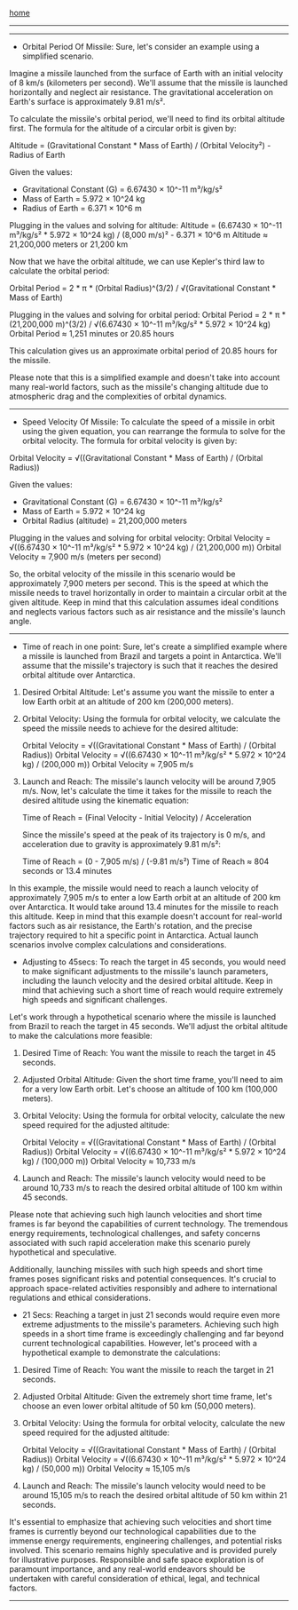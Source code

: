 [home](/README.md)    

---




---  

- Orbital Period Of Missile:
Sure, let's consider an example using a simplified scenario.

Imagine a missile launched from the surface of Earth with an initial velocity of 8 km/s (kilometers per second). We'll assume that the missile is launched horizontally and neglect air resistance. The gravitational acceleration on Earth's surface is approximately 9.81 m/s².

To calculate the missile's orbital period, we'll need to find its orbital altitude first. The formula for the altitude of a circular orbit is given by:

Altitude = (Gravitational Constant * Mass of Earth) / (Orbital Velocity²) - Radius of Earth

Given the values:
- Gravitational Constant (G) = 6.67430 × 10^-11 m³/kg/s²
- Mass of Earth = 5.972 × 10^24 kg
- Radius of Earth = 6.371 × 10^6 m

Plugging in the values and solving for altitude:
Altitude = (6.67430 × 10^-11 m³/kg/s² * 5.972 × 10^24 kg) / (8,000 m/s)² - 6.371 × 10^6 m
Altitude ≈ 21,200,000 meters or 21,200 km

Now that we have the orbital altitude, we can use Kepler's third law to calculate the orbital period:

Orbital Period = 2 * π * (Orbital Radius)^(3/2) / √(Gravitational Constant * Mass of Earth)

Plugging in the values and solving for orbital period:
Orbital Period = 2 * π * (21,200,000 m)^(3/2) / √(6.67430 × 10^-11 m³/kg/s² * 5.972 × 10^24 kg)
Orbital Period ≈ 1,251 minutes or 20.85 hours

This calculation gives us an approximate orbital period of 20.85 hours for the missile.

Please note that this is a simplified example and doesn't take into account many real-world factors, such as the missile's changing altitude due to atmospheric drag and the complexities of orbital dynamics.

---  

- Speed Velocity Of Missile:
To calculate the speed of a missile in orbit using the given equation, you can rearrange the formula to solve for the orbital velocity. The formula for orbital velocity is given by:

Orbital Velocity = √((Gravitational Constant * Mass of Earth) / (Orbital Radius))

Given the values:
- Gravitational Constant (G) = 6.67430 × 10^-11 m³/kg/s²
- Mass of Earth = 5.972 × 10^24 kg
- Orbital Radius (altitude) = 21,200,000 meters

Plugging in the values and solving for orbital velocity:
Orbital Velocity = √((6.67430 × 10^-11 m³/kg/s² * 5.972 × 10^24 kg) / (21,200,000 m))
Orbital Velocity ≈ 7,900 m/s (meters per second)

So, the orbital velocity of the missile in this scenario would be approximately 7,900 meters per second. This is the speed at which the missile needs to travel horizontally in order to maintain a circular orbit at the given altitude. Keep in mind that this calculation assumes ideal conditions and neglects various factors such as air resistance and the missile's launch angle.

---   

- Time of reach in one point:
Sure, let's create a simplified example where a missile is launched from Brazil and targets a point in Antarctica. We'll assume that the missile's trajectory is such that it reaches the desired orbital altitude over Antarctica.

1. Desired Orbital Altitude: Let's assume you want the missile to enter a low Earth orbit at an altitude of 200 km (200,000 meters).

2. Orbital Velocity: Using the formula for orbital velocity, we calculate the speed the missile needs to achieve for the desired altitude:

   Orbital Velocity = √((Gravitational Constant * Mass of Earth) / (Orbital Radius))
   Orbital Velocity = √((6.67430 × 10^-11 m³/kg/s² * 5.972 × 10^24 kg) / (200,000 m))
   Orbital Velocity ≈ 7,905 m/s

3. Launch and Reach: The missile's launch velocity will be around 7,905 m/s. Now, let's calculate the time it takes for the missile to reach the desired altitude using the kinematic equation:

   Time of Reach = (Final Velocity - Initial Velocity) / Acceleration

   Since the missile's speed at the peak of its trajectory is 0 m/s, and acceleration due to gravity is approximately 9.81 m/s²:
   
   Time of Reach = (0 - 7,905 m/s) / (-9.81 m/s²)
   Time of Reach ≈ 804 seconds or 13.4 minutes

In this example, the missile would need to reach a launch velocity of approximately 7,905 m/s to enter a low Earth orbit at an altitude of 200 km over Antarctica. It would take around 13.4 minutes for the missile to reach this altitude. Keep in mind that this example doesn't account for real-world factors such as air resistance, the Earth's rotation, and the precise trajectory required to hit a specific point in Antarctica. Actual launch scenarios involve complex calculations and considerations.

- Adjusting to 45secs:
To reach the target in 45 seconds, you would need to make significant adjustments to the missile's launch parameters, including the launch velocity and the desired orbital altitude. Keep in mind that achieving such a short time of reach would require extremely high speeds and significant challenges.

Let's work through a hypothetical scenario where the missile is launched from Brazil to reach the target in 45 seconds. We'll adjust the orbital altitude to make the calculations more feasible:

1. Desired Time of Reach: You want the missile to reach the target in 45 seconds.

2. Adjusted Orbital Altitude: Given the short time frame, you'll need to aim for a very low Earth orbit. Let's choose an altitude of 100 km (100,000 meters).

3. Orbital Velocity: Using the formula for orbital velocity, calculate the new speed required for the adjusted altitude:

   Orbital Velocity = √((Gravitational Constant * Mass of Earth) / (Orbital Radius))
   Orbital Velocity = √((6.67430 × 10^-11 m³/kg/s² * 5.972 × 10^24 kg) / (100,000 m))
   Orbital Velocity ≈ 10,733 m/s

4. Launch and Reach: The missile's launch velocity would need to be around 10,733 m/s to reach the desired orbital altitude of 100 km within 45 seconds.

Please note that achieving such high launch velocities and short time frames is far beyond the capabilities of current technology. The tremendous energy requirements, technological challenges, and safety concerns associated with such rapid acceleration make this scenario purely hypothetical and speculative.

Additionally, launching missiles with such high speeds and short time frames poses significant risks and potential consequences. It's crucial to approach space-related activities responsibly and adhere to international regulations and ethical considerations.

- 21 Secs:
Reaching a target in just 21 seconds would require even more extreme adjustments to the missile's parameters. Achieving such high speeds in a short time frame is exceedingly challenging and far beyond current technological capabilities. However, let's proceed with a hypothetical example to demonstrate the calculations:

1. Desired Time of Reach: You want the missile to reach the target in 21 seconds.

2. Adjusted Orbital Altitude: Given the extremely short time frame, let's choose an even lower orbital altitude of 50 km (50,000 meters).

3. Orbital Velocity: Using the formula for orbital velocity, calculate the new speed required for the adjusted altitude:

   Orbital Velocity = √((Gravitational Constant * Mass of Earth) / (Orbital Radius))
   Orbital Velocity = √((6.67430 × 10^-11 m³/kg/s² * 5.972 × 10^24 kg) / (50,000 m))
   Orbital Velocity ≈ 15,105 m/s

4. Launch and Reach: The missile's launch velocity would need to be around 15,105 m/s to reach the desired orbital altitude of 50 km within 21 seconds.

It's essential to emphasize that achieving such velocities and short time frames is currently beyond our technological capabilities due to the immense energy requirements, engineering challenges, and potential risks involved. This scenario remains highly speculative and is provided purely for illustrative purposes. Responsible and safe space exploration is of paramount importance, and any real-world endeavors should be undertaken with careful consideration of ethical, legal, and technical factors.

---   

